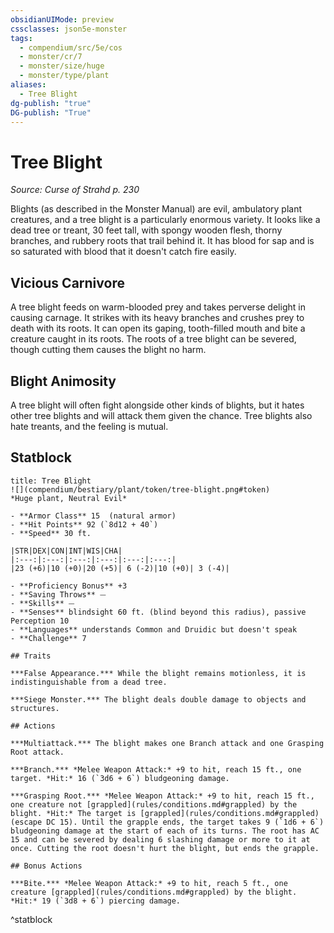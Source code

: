 ```yaml
---
obsidianUIMode: preview
cssclasses: json5e-monster
tags:
  - compendium/src/5e/cos
  - monster/cr/7
  - monster/size/huge
  - monster/type/plant
aliases:
  - Tree Blight
dg-publish: "true"
DG-publish: "True"
---
```

# Tree Blight
*Source: Curse of Strahd p. 230*  

Blights (as described in the Monster Manual) are evil, ambulatory plant creatures, and a tree blight is a particularly enormous variety. It looks like a dead tree or treant, 30 feet tall, with spongy wooden flesh, thorny branches, and rubbery roots that trail behind it. It has blood for sap and is so saturated with blood that it doesn't catch fire easily.

## Vicious Carnivore

A tree blight feeds on warm-blooded prey and takes perverse delight in causing carnage. It strikes with its heavy branches and crushes prey to death with its roots. It can open its gaping, tooth-filled mouth and bite a creature caught in its roots. The roots of a tree blight can be severed, though cutting them causes the blight no harm.

## Blight Animosity

A tree blight will often fight alongside other kinds of blights, but it hates other tree blights and will attack them given the chance. Tree blights also hate treants, and the feeling is mutual.

## Statblock

```ad-statblock
title: Tree Blight
![](compendium/bestiary/plant/token/tree-blight.png#token)
*Huge plant, Neutral Evil*

- **Armor Class** 15  (natural armor)
- **Hit Points** 92 (`8d12 + 40`)
- **Speed** 30 ft.

|STR|DEX|CON|INT|WIS|CHA|
|:---:|:---:|:---:|:---:|:---:|:---:|
|23 (+6)|10 (+0)|20 (+5)| 6 (-2)|10 (+0)| 3 (-4)|

- **Proficiency Bonus** +3
- **Saving Throws** ⏤
- **Skills** ⏤
- **Senses** blindsight 60 ft. (blind beyond this radius), passive Perception 10
- **Languages** understands Common and Druidic but doesn't speak
- **Challenge** 7

## Traits

***False Appearance.*** While the blight remains motionless, it is indistinguishable from a dead tree.

***Siege Monster.*** The blight deals double damage to objects and structures.

## Actions

***Multiattack.*** The blight makes one Branch attack and one Grasping Root attack.

***Branch.*** *Melee Weapon Attack:* +9 to hit, reach 15 ft., one target. *Hit:* 16 (`3d6 + 6`) bludgeoning damage.

***Grasping Root.*** *Melee Weapon Attack:* +9 to hit, reach 15 ft., one creature not [grappled](rules/conditions.md#grappled) by the blight. *Hit:* The target is [grappled](rules/conditions.md#grappled) (escape DC 15). Until the grapple ends, the target takes 9 (`1d6 + 6`) bludgeoning damage at the start of each of its turns. The root has AC 15 and can be severed by dealing 6 slashing damage or more to it at once. Cutting the root doesn't hurt the blight, but ends the grapple.

## Bonus Actions

***Bite.*** *Melee Weapon Attack:* +9 to hit, reach 5 ft., one creature [grappled](rules/conditions.md#grappled) by the blight. *Hit:* 19 (`3d8 + 6`) piercing damage.
```
^statblock